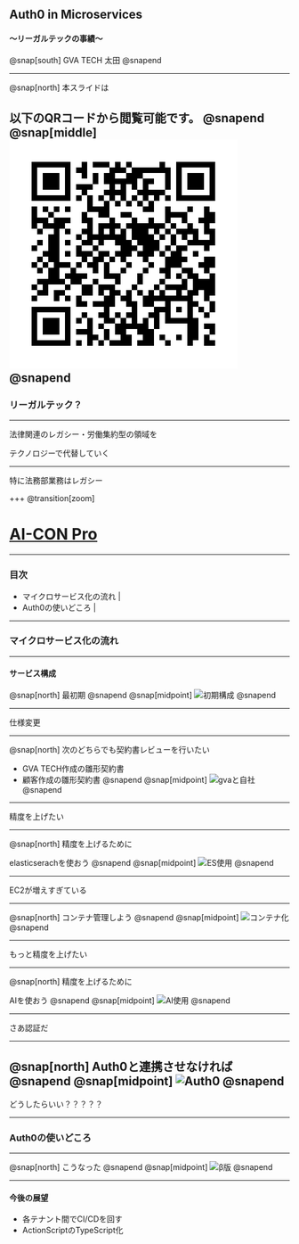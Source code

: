 ## Auth0 in Microservices

#### ～リーガルテックの事績～

@snap[south]
GVA TECH 太田
@snapend

---

@snap[north]
本スライドは

以下のQRコードから閲覧可能です。
@snapend
@snap[middle]
![QRコード](assets/qrcode.png)
@snapend
---

### リーガルテック？

---

法律関連のレガシー・労働集約型の領域を

テクノロジーで代替していく

---

特に法務部業務はレガシー

+++
@transition[zoom]

# [AI-CON Pro](https://ai-con-pro.com/)

---

 ### 目次

- マイクロサービス化の流れ |
- Auth0の使いどころ |

---

### マイクロサービス化の流れ

---

#### サービス構成

@snap[north]
最初期
@snapend
@snap[midpoint]
![初期構成](https://raw.github.com/ROhta/auth0day/master/assets/svg/first.svg?sanitize=true)
@snapend

---

仕様変更

---

@snap[north]
次のどちらでも契約書レビューを行いたい

- GVA TECH作成の雛形契約書
- 顧客作成の雛形契約書
@snapend
@snap[midpoint]
![gvaと自社](https://raw.github.com/ROhta/auth0day/master/assets/svg/second.svg?sanitize=true)
@snapend

---

精度を上げたい

---
@snap[north]
精度を上げるために

elasticserachを使おう
@snapend
@snap[midpoint]
![ES使用](https://raw.github.com/ROhta/auth0day/master/assets/svg/third.svg?sanitize=true)
@snapend

---

EC2が増えすぎている

---

@snap[north]
コンテナ管理しよう
@snapend
@snap[midpoint]
![コンテナ化](https://raw.github.com/ROhta/auth0day/master/assets/svg/fourth.svg?sanitize=true)
@snapend

---

もっと精度を上げたい

---

@snap[north]
精度を上げるために

AIを使おう
@snapend
@snap[midpoint]
![AI使用](https://raw.github.com/ROhta/auth0day/master/assets/svg/fifth.svg?sanitize=true)
@snapend

---

さあ認証だ

---
@snap[north]
Auth0と連携させなければ
@snapend
@snap[midpoint]
![Auth0](https://raw.github.com/ROhta/auth0day/master/assets/svg/sixth.svg?sanitize=true)
@snapend
---

どうしたらいい？？？？？

---


### Auth0の使いどころ

---

@snap[north]
こうなった
@snapend
@snap[midpoint]
![β版](https://raw.github.com/ROhta/auth0day/master/assets/svg/seventh.svg?sanitize=true)
@snapend

---

 #### 今後の展望

- 各テナント間でCI/CDを回す
- ActionScriptのTypeScript化
